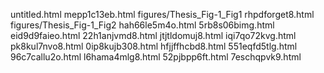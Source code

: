 untitled.html
mepp1c13eb.html
figures/Thesis_Fig-1_Fig1
rhpdforget8.html
figures/Thesis_Fig-1_Fig2
hah66le5m4o.html
5rb8s06bimg.html
eid9d9faieo.html
22h1anjvmd8.html
jtjtldomuj8.html
iqi7qo72kvg.html
pk8kul7nvo8.html
0ip8kujb308.html
hfjjffhcbd8.html
551eqfd5tlg.html
96c7callu2o.html
l6hama4mlg8.html
52pjbpp6ft.html
7eschqpvk9.html